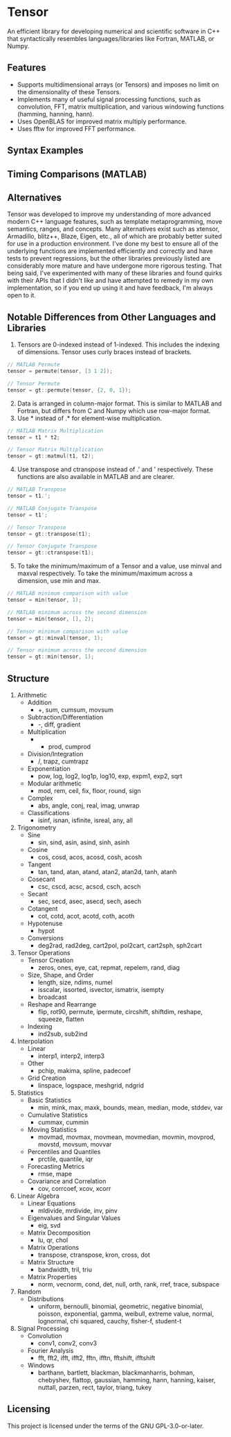 # Tensor

An efficient library for developing numerical and scientific software in C++
that syntactically resembles languages/libraries like Fortran, MATLAB, or Numpy.

## Features

* Supports multidimensional arrays (or Tensors) and imposes no limit on the
dimensionality of these Tensors.
* Implements many of useful signal processing functions, such as convolution,
FFT, matrix multiplication, and various windowing functions (hamming, hanning,
hann).
* Uses OpenBLAS for improved matrix multiply performance.
* Uses fftw for improved FFT performance.

## Syntax Examples

## Timing Comparisons (MATLAB)

## Alternatives

Tensor was developed to improve my understanding of more advanced modern C++
language features, such as template metaprogramming, move semantics, ranges, and
concepts.  Many alternatives exist such as xtensor, Armadillo, blitz++, Blaze, 
Eigen, etc., all of which are probably better suited for use in a production 
environment.  I've done my best to ensure all of the underlying functions are 
implemented efficiently and correctly and have tests to prevent regressions, but 
the other libraries previously listed are considerably more mature and have 
undergone more rigorous testing. That being said, I've experimented with many of 
these libraries and found quirks with their APIs that I didn't like and have 
attempted to remedy in my own implementation, so if you end up using it and have 
feedback, I'm always open to it.

## Notable Differences from Other Languages and Libraries

1. Tensors are 0-indexed instead of 1-indexed. This includes the indexing of
dimensions. Tensor uses curly braces instead of brackets.

``` C++
// MATLAB Permute
tensor = permute(tensor, [3 1 2]);

// Tensor Permute
tensor = gt::permute(tensor, {2, 0, 1});
```

2. Data is arranged in column-major format. This is similar to MATLAB and
Fortran, but differs from C and Numpy which use row-major format.
3. Use \* instead of .\* for element-wise multiplication.

``` C++
// MATLAB Matrix Multiplication
tensor = t1 * t2;

// Tensor Matrix Multiplication
tensor = gt::matmul(t1, t2);
```

4. Use transpose and ctranspose instead of .' and ' respectively. These
functions are also available in MATLAB and are clearer.

``` C++
// MATLAB Transpose
tensor = t1.';

// MATLAB Conjugate Transpose
tensor = t1';

// Tensor Transpose
tensor = gt::transpose(t1);

// Tensor Conjugate Transpose
tensor = gt::ctranspose(t1);
```

5. To take the minimum/maximum of a Tensor and a value, use minval and maxval
respectively. To take the minimum/maximum across a dimension, use min and max.

``` C++
// MATLAB minimum comparison with value
tensor = min(tensor, 1);

// MATLAB minimum across the second dimension
tensor = min(tensor, [], 2);

// Tensor minimum comparison with value
tensor = gt::minval(tensor, 1);

// Tensor minimum across the second dimension
tensor = gt::min(tensor, 1);
```

## Structure

1. Arithmetic
    * Addition
        - +, sum, cumsum, movsum
    * Subtraction/Differentiation
        - -, diff, gradient
    * Multiplication
        - * prod, cumprod
    * Division/Integration
        - /, trapz, cumtrapz
    * Exponentiation
        - pow, log, log2, log1p, log10, exp, expm1, exp2, sqrt
    * Modular arithmetic
        - mod, rem, ceil, fix, floor, round, sign
    * Complex
        - abs, angle, conj, real, imag, unwrap
    * Classifications
        - isinf, isnan, isfinite, isreal, any, all
2. Trigonometry
    * Sine
        - sin, sind, asin, asind, sinh, asinh
    * Cosine
        - cos, cosd, acos, acosd, cosh, acosh
    * Tangent
        - tan, tand, atan, atand, atan2, atan2d, tanh, atanh
    * Cosecant
        - csc, cscd, acsc, acscd, csch, acsch
    * Secant
        - sec, secd, asec, asecd, sech, asech
    * Cotangent
        - cot, cotd, acot, acotd, coth, acoth
    * Hypotenuse
        - hypot
    * Conversions
        - deg2rad, rad2deg, cart2pol, pol2cart, cart2sph, sph2cart
3. Tensor Operations
    * Tensor Creation
        - zeros, ones, eye, cat, repmat, repelem, rand, diag
    * Size, Shape, and Order
        - length, size, ndims, numel
        - isscalar, issorted, isvector, ismatrix, isempty
        - broadcast
    * Reshape and Rearrange
        - flip, rot90, permute, ipermute, circshift, shiftdim, reshape, squeeze,
        flatten
    * Indexing
        - ind2sub, sub2ind
4. Interpolation
    * Linear
        - interp1, interp2, interp3
    * Other
        - pchip, makima, spline, padecoef
    * Grid Creation
        - linspace, logspace, meshgrid, ndgrid
5. Statistics
    * Basic Statistics
        - min, mink, max, maxk, bounds, mean, median, mode, stddev, var
    * Cumulative Statistics
        - cummax, cummin
    * Moving Statistics
        - movmad, movmax, movmean, movmedian, movmin, movprod, movstd, movsum,
        movvar
    * Percentiles and Quantiles
        - prctile, quantile, iqr
    * Forecasting Metrics
        - rmse, mape
    * Covariance and Correlation
        - cov, corrcoef, xcov, xcorr
6. Linear Algebra
    * Linear Equations
        - mldivide, mrdivide, inv, pinv
    * Eigenvalues and Singular Values
        - eig, svd
    * Matrix Decomposition
        - lu, qr, chol
    * Matrix Operations
        - transpose, ctranspose, kron, cross, dot
    * Matrix Structure
        - bandwidth, tril, triu
    * Matrix Properties
        - norm, vecnorm, cond, det, null, orth, rank, rref, trace, subspace
7. Random
    * Distributions
        - uniform, bernoulli, binomial, geometric, negative binomial, poisson,
        exponential, gamma, weibull, extreme value, normal, lognormal, chi
        squared, cauchy, fisher-f, student-t
8. Signal Processing
    * Convolution
        - conv1, conv2, conv3
    * Fourier Analysis
        - fft, fft2, ifft, ifft2, fftn, ifftn, fftshift, ifftshift
    * Windows
        - barthann, bartlett, blackman, blackmanharris, bohman, chebyshev,
        flattop, gaussian, hamming, hann, hanning, kaiser, nuttall, parzen,
        rect, taylor, triang, tukey

## Licensing

This project is licensed under the terms of the GNU GPL-3.0-or-later.
